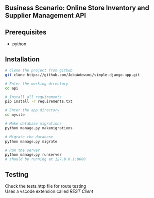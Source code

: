 
## Business Scenario: Online Store Inventory and Supplier Management API


## Prerequisites
- python

## Installation
 ```bash
 # Clone the project from github
 git clone https://github.com/JobaAdewumi/simple-django-app.git

# Enter the working directory
 cd api

# Install all requirements
 pip install -r requirements.txt

# Enter the app directory
 cd mysite

# Make database migrations
 python manage.py makemigrations

# Migrate the database
 python manage.py migrate

# Run the server
 python manage.py runserver
# should be running at 127.0.0.1:8000

 ```

 ## Testing
 Check the tests.http file for route testing\
 Uses a vscode extension called *REST Client*